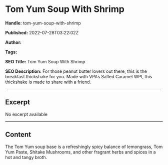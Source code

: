 # Tom Yum Soup With Shrimp

**Handle:** tom-yum-soup-with-shrimp

**Published:** 2022-07-28T03:22:02Z

**Author:**  

**Tags:** 

**SEO Title:** Tom Yum Soup With Shrimp

**SEO Description:** For those peanut butter lovers out there, this is the breakfast thickshake for you. Made with VPAs Salted Caramel WPI, this thickshake is made to share with a friend.

---

## Excerpt

No excerpt available

---

## Content

The Tom Yum soup base is a refreshingly spicy balance of lemongrass, Tom Yum Paste, Shitake Mushrooms, and other fragrant herbs and spices in a hot and tangy broth.

